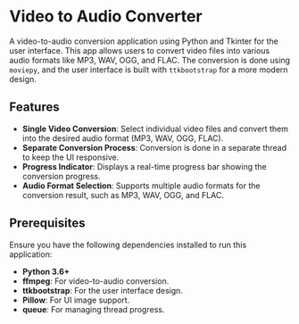# Video to Audio Converter

A video-to-audio conversion application using Python and Tkinter for the user interface. This app allows users to convert video files into various audio formats like MP3, WAV, OGG, and FLAC. The conversion is done using `moviepy`, and the user interface is built with `ttkbootstrap` for a more modern design.

## Features

- **Single Video Conversion**: Select individual video files and convert them into the desired audio format (MP3, WAV, OGG, FLAC).
- **Separate Conversion Process**: Conversion is done in a separate thread to keep the UI responsive.
- **Progress Indicator**: Displays a real-time progress bar showing the conversion progress.
- **Audio Format Selection**: Supports multiple audio formats for the conversion result, such as MP3, WAV, OGG, and FLAC.

## Prerequisites

Ensure you have the following dependencies installed to run this application:

- **Python 3.6+**
- **ffmpeg**: For video-to-audio conversion.
- **ttkbootstrap**: For the user interface design.
- **Pillow**: For UI image support.
- **queue**: For managing thread progress.
